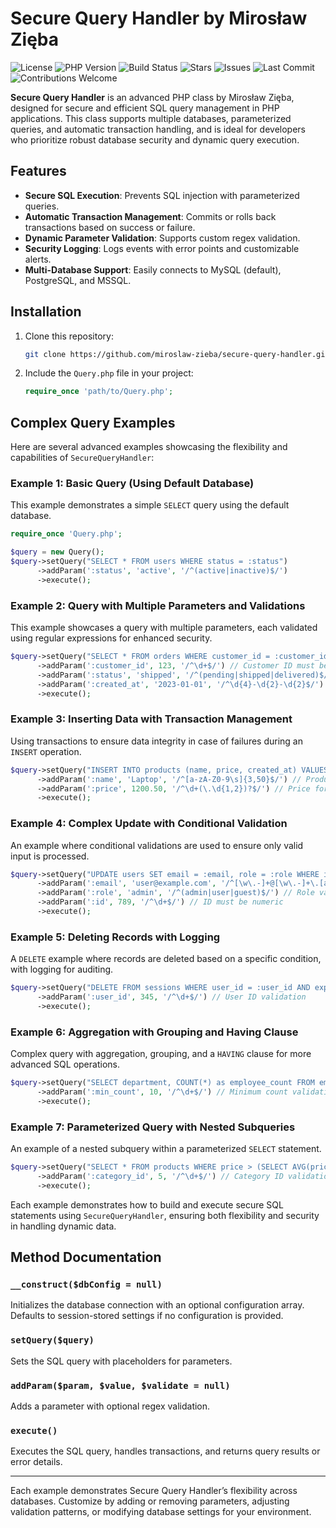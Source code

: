 
# Secure Query Handler by Mirosław Zięba

![License](https://img.shields.io/badge/license-MIT-blue)
![PHP Version](https://img.shields.io/badge/PHP-%3E%3D%207.4-blue)
![Build Status](https://img.shields.io/badge/build-passing-brightgreen)
![Stars](https://img.shields.io/github/stars/miroslaw-zieba/secure-query-handler)
![Issues](https://img.shields.io/github/issues/miroslaw-zieba/secure-query-handler)
![Last Commit](https://img.shields.io/github/last-commit/miroslaw-zieba/secure-query-handler)
![Contributions Welcome](https://img.shields.io/badge/contributions-welcome-brightgreen)

**Secure Query Handler** is an advanced PHP class by Mirosław Zięba, designed for secure and efficient SQL query management in PHP applications. This class supports multiple databases, parameterized queries, and automatic transaction handling, and is ideal for developers who prioritize robust database security and dynamic query execution.

## Features
- **Secure SQL Execution**: Prevents SQL injection with parameterized queries.
- **Automatic Transaction Management**: Commits or rolls back transactions based on success or failure.
- **Dynamic Parameter Validation**: Supports custom regex validation.
- **Security Logging**: Logs events with error points and customizable alerts.
- **Multi-Database Support**: Easily connects to MySQL (default), PostgreSQL, and MSSQL.

## Installation
1. Clone this repository:
   ```bash
   git clone https://github.com/miroslaw-zieba/secure-query-handler.git
   ```
2. Include the `Query.php` file in your project:
   ```php
   require_once 'path/to/Query.php';
   ```

## Complex Query Examples

Here are several advanced examples showcasing the flexibility and capabilities of `SecureQueryHandler`:

### Example 1: Basic Query (Using Default Database)
This example demonstrates a simple `SELECT` query using the default database.

```php
require_once 'Query.php';

$query = new Query();
$query->setQuery("SELECT * FROM users WHERE status = :status")
      ->addParam(':status', 'active', '/^(active|inactive)$/')
      ->execute();
```

### Example 2: Query with Multiple Parameters and Validations
This example showcases a query with multiple parameters, each validated using regular expressions for enhanced security.

```php
$query->setQuery("SELECT * FROM orders WHERE customer_id = :customer_id AND status = :status AND created_at > :created_at")
      ->addParam(':customer_id', 123, '/^\d+$/') // Customer ID must be a number
      ->addParam(':status', 'shipped', '/^(pending|shipped|delivered)$/') // Status validation
      ->addParam(':created_at', '2023-01-01', '/^\d{4}-\d{2}-\d{2}$/') // Date format validation
      ->execute();
```

### Example 3: Inserting Data with Transaction Management
Using transactions to ensure data integrity in case of failures during an `INSERT` operation.

```php
$query->setQuery("INSERT INTO products (name, price, created_at) VALUES (:name, :price, NOW())")
      ->addParam(':name', 'Laptop', '/^[a-zA-Z0-9\s]{3,50}$/') // Product name validation
      ->addParam(':price', 1200.50, '/^\d+(\.\d{1,2})?$/') // Price format validation
      ->execute();
```

### Example 4: Complex Update with Conditional Validation
An example where conditional validations are used to ensure only valid input is processed.

```php
$query->setQuery("UPDATE users SET email = :email, role = :role WHERE id = :id")
      ->addParam(':email', 'user@example.com', '/^[\w\.-]+@[\w\.-]+\.[a-zA-Z]{2,6}$/') // Email format validation
      ->addParam(':role', 'admin', '/^(admin|user|guest)$/') // Role validation
      ->addParam(':id', 789, '/^\d+$/') // ID must be numeric
      ->execute();
```

### Example 5: Deleting Records with Logging
A `DELETE` example where records are deleted based on a specific condition, with logging for auditing.

```php
$query->setQuery("DELETE FROM sessions WHERE user_id = :user_id AND expired_at < NOW()")
      ->addParam(':user_id', 345, '/^\d+$/') // User ID validation
      ->execute();
```

### Example 6: Aggregation with Grouping and Having Clause
Complex query with aggregation, grouping, and a `HAVING` clause for more advanced SQL operations.

```php
$query->setQuery("SELECT department, COUNT(*) as employee_count FROM employees GROUP BY department HAVING employee_count > :min_count")
      ->addParam(':min_count', 10, '/^\d+$/') // Minimum count validation
      ->execute();
```

### Example 7: Parameterized Query with Nested Subqueries
An example of a nested subquery within a parameterized `SELECT` statement.

```php
$query->setQuery("SELECT * FROM products WHERE price > (SELECT AVG(price) FROM products WHERE category_id = :category_id)")
      ->addParam(':category_id', 5, '/^\d+$/') // Category ID validation
      ->execute();
```

Each example demonstrates how to build and execute secure SQL statements using `SecureQueryHandler`, ensuring both flexibility and security in handling dynamic data.

## Method Documentation

### `__construct($dbConfig = null)`
Initializes the database connection with an optional configuration array. Defaults to session-stored settings if no configuration is provided.

### `setQuery($query)`
Sets the SQL query with placeholders for parameters.

### `addParam($param, $value, $validate = null)`
Adds a parameter with optional regex validation.

### `execute()`
Executes the SQL query, handles transactions, and returns query results or error details.

---

Each example demonstrates Secure Query Handler’s flexibility across databases. Customize by adding or removing parameters, adjusting validation patterns, or modifying database settings for your environment.
